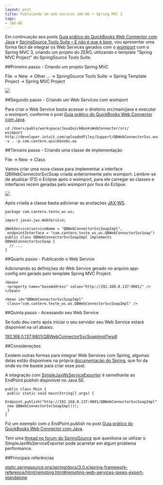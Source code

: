 ```yaml
--- 
layout: post
title: Publicando um web service JAX-WS + Spring MVC 3
tags: 
- JAX-WS
---
```

Em continuação aos posts [Guia prático do QuickBooks Web Connector com Java](http://pablocantero.com/blog/2010/08/17/guia-pratico-do-quickbooks-web-connector-com-java/) e [SpringSource Tools Suite – E não é que é bom](http://pablocantero.com/blog/2010/08/27/springsource-tools-suite-e-nao-e-que-e-bom/), vou apresentar uma forma fácil de integrar os Web Services gerados com o [wsimport](https://jax-ws.dev.java.net/jax-ws-ea3/docs/wsimport.html) com o Spring MVC 3, criando um projeto do ZERO, utilizando o template "Spring MVC Project" do SpringSource Tools Suite.

##Primeiro passo - Criando um projeto Spring MVC

File -> New -> Other ... -> SpringSource Tools Suite -> Spring Template Project -> Spring MVC Project

![](/images/posts/Screen-shot-2010-08-28-at-6.46.38-PM.png)


##Segundo passo - Criando um Web Services com wsimport

Para criar o Web Service basta acessar o diretório src/main/java e executar o wsimport, conforme o post [Guia prático do QuickBooks Web Connector com Java](http://pablocantero.com/blog/2010/08/17/guia-pratico-do-quickbooks-web-connector-com-java/).

    cd /Users/pablo/workspace/JavaQuickBooksWebConnector/src/
    wsimport http://developer.intuit.com/uploadedFiles/Support/QBWebConnectorSvc.wsdl -s . -p com.cantero.quickbooks.ws

##Terceiro passo - Criando uma classe de implementação

File -> New -> Class

Vamos criar uma nova classe para implementar a interface QBWebConnectorSvcSoap criada anteriormente pelo wsimport. Lembre-se de atualizar (F5) o Eclipse após o wsimport, para ele carregar as classes e interfaces recém geradas pelo wsimport por fora do Eclipse.

![](/images/posts/Screen-shot-2010-08-28-at-6.52.52-PM.png)

Após criada a classe basta adicionar as anotações [JAX-WS](http://jax-ws.java.net/).

    package com.cantero.teste_ws.ws;
    
    import javax.jws.WebService;
    
    @WebService(serviceName = "QBWebConnectorSvcSoapImpl",
     endpointInterface = "com.cantero.teste_ws.ws.QBWebConnectorSvcSoap")
    public class QBWebConnectorSvcSoapImpl implements QBWebConnectorSvcSoap {
      // ...
    }

##Quarto passo - Publicando o Web Service

Adicionando as definições do Web Service gerado no arquivo app-config.xml gerado pelo template Spring MVC Project.

    <bean>
     <property name="baseAddress" value="http://192.168.0.137:9801/" />
    </bean>
    
    <bean id="QBWebConnectorSvcSoapImpl"
     class="com.cantero.teste_ws.ws.QBWebConnectorSvcSoapImpl" />

##Quinta passo - Acessando seu Web Service

Se tudo deu certo após iniciar o seu servidor seu Web Service estará disponível na url abaixo.

[192.168.0.137:9801/QBWebConnectorSvcSoapImpl?wsdl](http://192.168.0.137:9801/QBWebConnectorSvcSoapImpl?wsdl)

##Considereções

Existem outras formas para integrar Web Services com Spring, algumas delas estão disponíveis na própria [documentação do Spring](http://static.springsource.org/spring/docs/3.0.x/spring-framework-reference/html/remoting.html#remoting-web-services-jaxws-export-standalone), que foi da onde eu me baseie para criar esse post.

A integração com [SimpleJaxWsServiceExporter](http://static.springsource.org/spring/docs/2.5.x/api/org/springframework/remoting/jaxws/SimpleJaxWsServiceExporter.html) é semelhante ao EndPoint.publish disponível no Java SE.

    public class Main {
     public static void main(String[] args) {
     Endpoint.publish("http://192.168.0.137:9801/QBWebConnectorSvcSoapImpl",
     new QBWebConnectorSvcSoapImpl());
     }
    }

Fiz um exemplo com o EndPoint.publish no post [Guia prático do QuickBooks Web Connector com Java](http://pablocantero.com/blog/2010/08/17/guia-pratico-do-quickbooks-web-connector-com-java/).

Tem uma [thread no forum do SpringSource](http://forum.springsource.org/showthread.php?t=50814) que questiona se utilizar o SimpleJaxWsServiceExporter pode acarretar em algum problema performance.

##Principais referências

[static.springsource.org/spring/docs/3.0.x/spring-framework-reference/html/remoting.html#remoting-web-services-jaxws-export-standalone](http://static.springsource.org/spring/docs/3.0.x/spring-framework-reference/html/remoting.html#remoting-web-services-jaxws-export-standalone)
